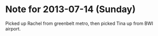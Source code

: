 # Note for 2013-07-14 (Sunday)

Picked up Rachel from greenbelt metro,  then picked Tina up from BWI airport.
